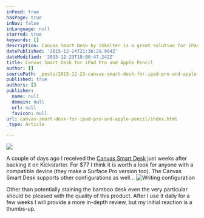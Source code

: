 ```yaml
---
inFeed: true
hasPage: true
inNav: false
inLanguage: null
starred: true
keywords: []
description: Canvas Smart Desk by iSkelter is a great solution for iPad Pro owners
datePublished: '2015-12-24T21:36:29.994Z'
dateModified: '2015-12-23T18:00:47.242Z'
title: Canvas Smart Desk for iPad Pro and Apple Pencil
author: []
sourcePath: _posts/2015-12-23-canvas-smart-desk-for-ipad-pro-and-apple-pencil.md
published: true
authors: []
publisher:
  name: null
  domain: null
  url: null
  favicon: null
url: canvas-smart-desk-for-ipad-pro-and-apple-pencil/index.html
_type: Article

---
```

![](https://the-grid-user-content.s3-us-west-2.amazonaws.com/b0947b1d-9be9-4eba-8d89-a216754daa49.jpg)

A couple of days ago I received the [Canvas Smart Desk][0] just weeks after backing it on Kickstarter. For $77 I think it is worth a look for anyone with a compatible device (they make a Surface Pro version too). The Canvas Smart Desk supports other configurations as well...
![Writing configuration](https://the-grid-user-content.s3-us-west-2.amazonaws.com/97c8dcf9-3a8e-4473-ab2b-fdf71f4d444e.jpg)

Other than potentially staining the bamboo desk even the very particular should be pleased with the quality of this product. After I use it daily for a few weeks I will provide a more in-depth review, but my initial reaction is a thumbs-up.

[0]: https://www.kickstarter.com/projects/iskelterfactory/canvas-for-ipad-pro-ipad-air-ipad-and-surface-pro
